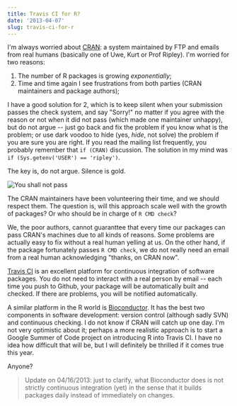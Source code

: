 ```yaml
---
title: Travis CI for R?
date: '2013-04-07'
slug: travis-ci-for-r
---
```


I'm always worried about [CRAN](http://cran.r-project.org): a system maintained by FTP and emails from real humans (basically one of Uwe, Kurt or Prof Ripley). I'm worried for two reasons:

1. The number of R packages is growing _exponentially_;
2. Time and time again I see frustrations from both parties (CRAN maintainers and package authors);

I have a good solution for 2, which is to keep silent when your submission passes the check system, and say "Sorry!" no matter if you agree with the reason or not when it did not pass (which made one maintainer unhappy), but do not argue -- just go back and fix the problem if you know what is the problem; or use dark voodoo to hide (yes, _hide_, not solve) the problem if you are sure you are right. If you read the mailing list frequently, you probably remember that `if (CRAN)` discussion. The solution in my mind was `if (Sys.getenv('USER') == 'ripley')`.

The key is, do not argue. Silence is gold.

![You shall not pass](https://db.yihui.org/imgur/3mdv0k9.jpg)

The CRAN maintainers have been volunteering their time, and we should respect them. The question is, will this approach scale well with the growth of packages? Or who should be in charge of `R CMD check`?

We, the poor authors, cannot guaranttee that every time our packages can pass CRAN's machines due to all kinds of reasons. Some problems are actually easy to fix without a real human yelling at us. On the other hand, if the package fortunately passes `R CMD check`, we do not really need an email from a real human acknowledging "thanks, on CRAN now".

[Travis CI](https://travis-ci.org/) is an excellent platform for continuous integration of software packages. You do not need to interact with a real person by email -- each time you push to Github, your package will be automatically built and checked. If there are problems, you will be notified automatically.

A similar platform in the R world is [Bioconductor](http://bioconductor.org/checkResults/). It has the best two components in software development: version control (although sadly SVN) and continuous checking. I do not know if CRAN will catch up one day. I'm not very optimistic about it; perhaps a more realistic approach is to start a Google Summer of Code project on introducing R into Travis CI. I have no idea how difficult that will be, but I will definitely be thrilled if it comes true this year.

Anyone?

> Update on 04/16/2013: just to clarify, what Bioconductor does is not strictly continuous integration (yet) in the sense that it builds packages daily instead of immediately on changes.
